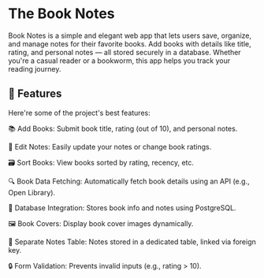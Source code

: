 
# The Book Notes

<p id="description">Book Notes is a simple and elegant web app that lets users save, organize, and manage notes for their favorite books. Add books with details like title, rating, and personal notes — all stored securely in a database. Whether you're a casual reader or a bookworm, this app helps you track your reading journey.</p>

  
<h2>🧐 Features</h2>

Here're some of the project's best features:

📚 Add Books: Submit book title, rating (out of 10), and personal notes.

📝 Edit Notes: Easily update your notes or change book ratings.

🗃️ Sort Books: View books sorted by rating, recency, etc.

🔍 Book Data Fetching: Automatically fetch book details using an API (e.g., Open Library).

💾 Database Integration: Stores book info and notes using PostgreSQL.

🖼️ Book Covers: Display book cover images dynamically.

🧾 Separate Notes Table: Notes stored in a dedicated table, linked via foreign key.

🔒 Form Validation: Prevents invalid inputs (e.g., rating > 10).
